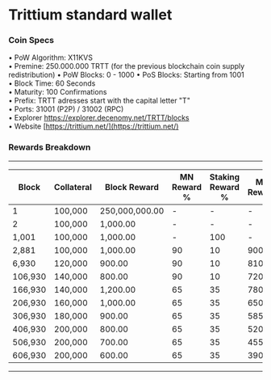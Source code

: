 
Trittium standard wallet
=====================================

### Coin Specs

• PoW Algorithm: X11KVS   
• Premine: 250.000.000 TRTT (for the previous blockchain coin supply redistribution)
• PoW Blocks: 0 - 1000
• PoS Blocks: Starting from 1001    
• Block Time: 60 Seconds    
• Maturity: 100 Confirmations   
• Prefix: TRTT adresses start with the capital letter "T"   
• Ports: 31001 (P2P) / 31002 (RPC)    
• Explorer https://explorer.decenomy.net/TRTT/blocks  
• Website [https://trittium.net/](https://trittium.net/)   

### Rewards Breakdown

---

| Block   | Collateral | Block Reward   | MN Reward % | Staking Reward % | MN Reward | Staker Reward |
| ------- | ---------- | -------------- | ----------- | ---------------- | --------- | ------------- |
| 1       | 100,000    | 250,000,000.00 | \-          | \-               | \-        | \-            |
| 2       | 100,000    | 1,000.00       | \-          | \-               | \-        | \-            |
| 1,001   | 100,000    | 1,000.00       | \-          | 100              | \-        | 1000.00       |
| 2,881   | 100,000    | 1,000.00       | 90          | 10               | 900.00    | 100.00        |
| 6,930   | 120,000    | 900.00         | 90          | 10               | 810.00    | 90.00         |
| 106,930 | 140,000    | 800.00         | 90          | 10               | 720.00    | 80.00         |
| 166,930 | 140,000    | 1,200.00       | 65          | 35               | 780.00    | 420.00        |
| 206,930 | 160,000    | 1,000.00       | 65          | 35               | 650.00    | 350.00        |
| 306,930 | 180,000    | 900.00         | 65          | 35               | 585.00    | 315.00        |
| 406,930 | 200,000    | 800.00         | 65          | 35               | 520.00    | 280.00        |
| 506,930 | 200,000    | 700.00         | 65          | 35               | 455.00    | 245.00        |
| 606,930 | 200,000    | 600.00         | 65          | 35               | 390.00    | 210.00        |

---
